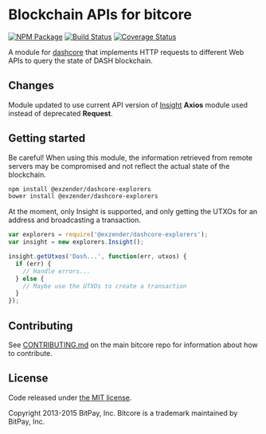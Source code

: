 # Blockchain APIs for bitcore

[![NPM Package](https://img.shields.io/npm/v/bitcore-explorers.svg?style=flat-square)](https://www.npmjs.org/package/bitcore-explorers)
[![Build Status](https://img.shields.io/travis/bitpay/bitcore-explorers.svg?branch=master&style=flat-square)](https://travis-ci.org/bitpay/bitcore-explorers)
[![Coverage Status](https://img.shields.io/coveralls/bitpay/bitcore-explorers.svg?style=flat-square)](https://coveralls.io/r/bitpay/bitcore-explorers)

A module for [dashcore](https://github.com/dashpay/dashcore-lib) that implements HTTP requests to different Web APIs to query the state of DASH blockchain.

## Changes

Module updated to use current API version of [Insight](https://insight.dash.org)
**Axios** module used instead of deprecated **Request**.

## Getting started

Be careful! When using this module, the information retrieved from remote servers may be compromised and not reflect the actual state of the blockchain.

```sh
npm install @exzender/dashcore-explorers
bower install @exzender/dashcore-explorers
```

At the moment, only Insight is supported, and only getting the UTXOs for an address and broadcasting a transaction.

```javascript
var explorers = require('@exzender/dashcore-explorers');
var insight = new explorers.Insight();

insight.getUtxos('Dash...', function(err, utxos) {
  if (err) {
    // Handle errors...
  } else {
    // Maybe use the UTXOs to create a transaction
  }
});
```

## Contributing

See [CONTRIBUTING.md](https://github.com/bitpay/bitcore/blob/master/Contributing.md) on the main bitcore repo for information about how to contribute.

## License

Code released under [the MIT license](https://github.com/bitpay/bitcore/blob/master/LICENSE).

Copyright 2013-2015 BitPay, Inc. Bitcore is a trademark maintained by BitPay, Inc.

[bitcore]: http://github.com/exzender/dashcore-explorers
